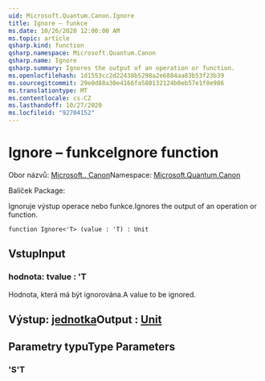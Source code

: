 ```yaml
---
uid: Microsoft.Quantum.Canon.Ignore
title: Ignore – funkce
ms.date: 10/26/2020 12:00:00 AM
ms.topic: article
qsharp.kind: function
qsharp.namespace: Microsoft.Quantum.Canon
qsharp.name: Ignore
qsharp.summary: Ignores the output of an operation or function.
ms.openlocfilehash: 1d1553cc2d22438b5298a2e6884aa83b53f23b39
ms.sourcegitcommit: 29e0d88a30e4166fa580132124b0eb57e1f0e986
ms.translationtype: MT
ms.contentlocale: cs-CZ
ms.lasthandoff: 10/27/2020
ms.locfileid: "92704152"
---
```

# <a name="ignore-function"></a><span data-ttu-id="faac4-102">Ignore – funkce</span><span class="sxs-lookup"><span data-stu-id="faac4-102">Ignore function</span></span>

<span data-ttu-id="faac4-103">Obor názvů: [Microsoft.. Canon](xref:Microsoft.Quantum.Canon)</span><span class="sxs-lookup"><span data-stu-id="faac4-103">Namespace: [Microsoft.Quantum.Canon](xref:Microsoft.Quantum.Canon)</span></span>

<span data-ttu-id="faac4-104">Balíček [](https://nuget.org/packages/)</span><span class="sxs-lookup"><span data-stu-id="faac4-104">Package: [](https://nuget.org/packages/)</span></span>


<span data-ttu-id="faac4-105">Ignoruje výstup operace nebo funkce.</span><span class="sxs-lookup"><span data-stu-id="faac4-105">Ignores the output of an operation or function.</span></span>

```qsharp
function Ignore<'T> (value : 'T) : Unit
```


## <a name="input"></a><span data-ttu-id="faac4-106">Vstup</span><span class="sxs-lookup"><span data-stu-id="faac4-106">Input</span></span>

### <a name="value--t"></a><span data-ttu-id="faac4-107">hodnota: t</span><span class="sxs-lookup"><span data-stu-id="faac4-107">value : 'T</span></span>

<span data-ttu-id="faac4-108">Hodnota, která má být ignorována.</span><span class="sxs-lookup"><span data-stu-id="faac4-108">A value to be ignored.</span></span>



## <a name="output--unit"></a><span data-ttu-id="faac4-109">Výstup: [jednotka](xref:microsoft.quantum.lang-ref.unit)</span><span class="sxs-lookup"><span data-stu-id="faac4-109">Output : [Unit](xref:microsoft.quantum.lang-ref.unit)</span></span>



## <a name="type-parameters"></a><span data-ttu-id="faac4-110">Parametry typu</span><span class="sxs-lookup"><span data-stu-id="faac4-110">Type Parameters</span></span>

### <a name="t"></a><span data-ttu-id="faac4-111">'S</span><span class="sxs-lookup"><span data-stu-id="faac4-111">'T</span></span>

